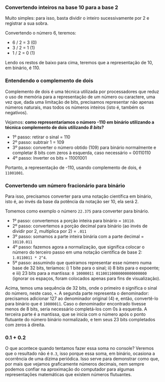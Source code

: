 ### Convertendo inteiros na base 10 para a base 2

Muito simples: para isso, basta dividir o inteiro sucessivamente por 2 e registrar a sua sobra.

Convertendo o número 6, teremos:

- 6 / 2 = 3 (0)
- 3 / 2 = 1 (1)
- 1 / 2 = 0 (1)

Lendo os restos de baixo para cima, teremos que a representação de 10, em binário, é 110.

### Entendendo o complemento de dois

Complemento de dois é uma técnica utilizada por processadores que reduz o uso de memória para a representação de um número ou caractere, uma vez que, dada uma limitação de bits, precisamos representar não apenas números naturais, mas todos os números inteiros (isto é, também os negativos).

Vejamos: **como representaríamos o número -110 em binário utilizando a técnica complemento de dois utilizando _8 bits_?**

- 1º passo: retirar o sinal = 110
- 2º passo: subtrair 1 = 109
- 3º passo: converter o número obtido (109) para binário normalmente e completar 8 bits com zeros à esquerda, caso necessário = 00110110
- 4º passo: Inverter os bits = 11001001

Portanto, a representação de -110, usando complemento de dois, é ```11001001```.

### Convertendo um número fracionário para binário

Para isso, precisamos converter para uma notação científica em binário, isto é, ao invés da base da potência da notação ser 10, ela será 2.

Tomemos como exemplo o número ```22.375``` para converter para binário.

- 1º passo: convertemos a porção inteira para binário = ```10110```.
- 2º passo: convertemos a porção decimal para binário (ao invés de dividir por 2, multiplica por 2) = ```.011```
- 3º passo: somamos a parte inteira binária com a parte decimal = ```10110.011```
- 4º passo: fazemos agora a normalização, que significa colocar o número do terceiro passo em uma notação científica de base 2: ```1.0110011 * 2^4```.
- 5º passo: assumindo que queiramos representar esse número numa base de 32 bits, teríamos: i) 1 bite para o sinal; ii) 8 bits para o expoente; e iii) 23 bits para a mantissa: ```0 10000011 01100110000000000000000``` (ignorar os espaços, foram colocados apenas para fins de visualização).

Acima, temos uma sequência de 32 bits, onde o primeiro ```0``` significa o sinal do número, neste caso, ```+```. A segunda parte representa o denominador: precisamos adicionar 127 ao denominador original (4) e, então, convertê-lo para binário que  é ```10000011```. Caso o denominador encontrado tivesse menos de 8 bits, seria necessário completá-los com 0s à esquerda. A terceira parte é a mantissa, que se inicia com o número após o ponto flutuante do número binário normalizado, e tem seus 23 bits completados com zeros à direita.

### 0.1 + 0.2

O que acontece quando tentamos fazer essa soma no console? Veremos que o resultado não é ```0.3```, isso porque essa soma, em binário, ocasiona a ocorrência de uma dízima periódica. Isso serve para demonstrar como que, por mais que vejamos graficamente números decimais, nem sempre podemos confiar na aproximação do computador para algumas representações matemáticas que existem números flutuantes.

